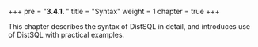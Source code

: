 +++
pre = "<b>3.4.1. </b>"
title = "Syntax"
weight = 1
chapter = true
+++

This chapter describes the syntax of DistSQL in detail, and introduces use of DistSQL with practical examples.
